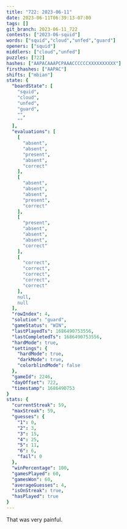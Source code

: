 ```yaml
---
title: "722: 2023-06-11"
date: 2023-06-11T06:39:13-07:00
tags: []
git_branch: 2023-06-11_722
contests: ["2023-06-squid"]
words: ["squid","cloud","unfed","guard"]
openers: ["squid"]
middlers: ["cloud","unfed"]
puzzles: [722]
hashes: ["AAPACAAAPCPAAACCCCCCXXXXXXXXXX"]
firsthashes: ["AAPAC"]
shifts: ["mbian"]
state: {
  "boardState": [
    "squid",
    "cloud",
    "unfed",
    "guard",
    "",
    ""
  ],
  "evaluations": [
    [
      "absent",
      "absent",
      "present",
      "absent",
      "correct"
    ],
    [
      "absent",
      "absent",
      "absent",
      "present",
      "correct"
    ],
    [
      "present",
      "absent",
      "absent",
      "absent",
      "correct"
    ],
    [
      "correct",
      "correct",
      "correct",
      "correct",
      "correct"
    ],
    null,
    null
  ],
  "rowIndex": 4,
  "solution": "guard",
  "gameStatus": "WIN",
  "lastPlayedTs": 1686490753556,
  "lastCompletedTs": 1686490753556,
  "hardMode": true,
  "settings": {
    "hardMode": true,
    "darkMode": true,
    "colorblindMode": false
  },
  "gameId": 2246,
  "dayOffset": 722,
  "timestamp": 1686490753
}
stats: {
  "currentStreak": 59,
  "maxStreak": 59,
  "guesses": {
    "1": 0,
    "2": 3,
    "3": 15,
    "4": 25,
    "5": 11,
    "6": 6,
    "fail": 0
  },
  "winPercentage": 100,
  "gamesPlayed": 60,
  "gamesWon": 60,
  "averageGuesses": 4,
  "isOnStreak": true,
  "hasPlayed": true
}
---
```

<!-- more -->
That was very painful.
